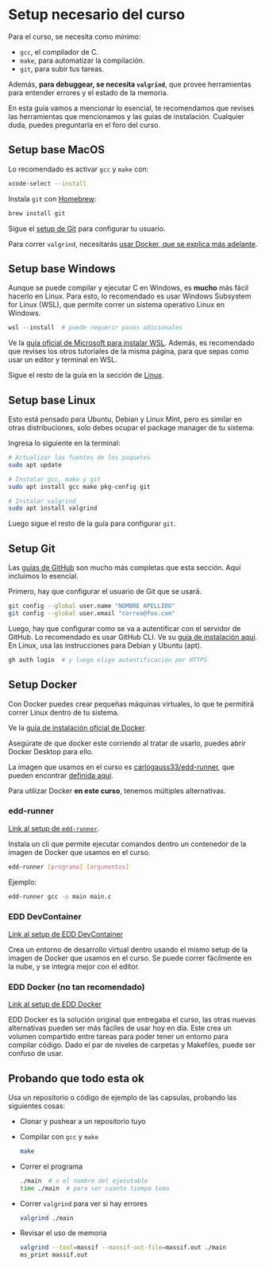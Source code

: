 # Setup necesario del curso

Para el curso, se necesita como mínimo:

- `gcc`, el compilador de C.
- `make`, para automatizar la compilación.
- `git`, para subir tus tareas.

Además, **para debuggear, se necesita `valgrind`**, que provee herramientas para entender errores y el estado de la memoria.

En esta guía vamos a mencionar lo esencial, te recomendamos que revises las herramientas que mencionamos y las guías de instalación.
Cualquier duda, puedes preguntarla en el foro del curso.

## Setup base MacOS

Lo recomendado es activar `gcc` y `make` con:

```sh
xcode-select --install
```

Instala `git` con [Homebrew](https://brew.sh/):

```sh
brew install git
```

Sigue el [setup de Git](#setup-git) para configurar tu usuario.

Para correr `valgrind`, necesitarás [usar Docker, que se explica más adelante](#setup-docker).

## Setup base Windows

Aunque se puede compilar y ejecutar C en Windows, es **mucho** más fácil hacerlo en Linux. Para esto, lo recomendado es usar Windows Subsystem for Linux (WSL), que permite correr un sistema operativo Linux en Windows.

```powershell
wsl --install  # puede requerir pasos adicionales
```

Ve la [guía oficial de Microsoft para instalar WSL](https://learn.microsoft.com/es-mx/windows/wsl/setup/environment). Además, es recomendado que revises los otros tutoriales de la misma página, para que sepas como usar un editor y terminal en WSL.

Sigue el resto de la guía en la sección de [Linux](#setup-base-linux).

## Setup base Linux

Esto está pensado para Ubuntu, Debian y Linux Mint, pero es similar en otras distribuciones, solo debes ocupar el package manager de tu sistema.

Ingresa lo siguiente en la terminal:

```sh
# Actualizar las fuentes de los paquetes
sudo apt update

# Instalar gcc, make y git
sudo apt install gcc make pkg-config git

# Instalar valgrind
sudo apt install valgrind
```

Luego sigue el resto de la guía para configurar `git`.

## Setup Git

Las [guías de GitHub](https://docs.github.com/en/get-started/getting-started-with-git/set-up-git) son mucho más completas que esta sección. Aquí incluimos lo esencial.

Primero, hay que configurar el usuario de Git que se usará.

```sh
git config --global user.name "NOMBRE APELLIDO"
git config --global user.email "correo@foo.com"
```

Luego, hay que configurar como se va a autentificar con el servidor de GitHub. Lo recomendado es usar GitHub CLI. Ve su [guía de instalación aquí](https://github.com/cli/cli#installation). En Linux, usa las instrucciones para Debian y Ubuntu (apt).

```sh
gh auth login  # y luego elige autentificación por HTTPS
```

## Setup Docker

Con Docker puedes crear pequeñas máquinas virtuales, lo que te permitirá correr Linux dentro de tu sistema.

Ve la [guía de instalación oficial de Docker](https://docs.docker.com/engine/install/).

Asegúrate de que docker este corriendo al tratar de usarlo, puedes abrir Docker Desktop para ello.

La imagen que usamos en el curso es [carlogauss33/edd-runner](https://hub.docker.com/r/carlogauss33/edd-runner), que pueden encontrar [definida aquí](https://github.com/IIC2133-PUC/edd-runner/blob/master/release/Dockerfile).

Para utilizar Docker **en este curso**, tenemos múltiples alternativas.

### edd-runner

[Link al setup de `edd-runner`](https://github.com/IIC2133-PUC/edd-runner?tab=readme-ov-file#edd-runner).

Instala un cli que permite ejecutar comandos dentro un contenedor de la imagen de Docker que usamos en el curso.

```sh
edd-runner [programa] [argumentos]
```

Ejemplo:

```sh
edd-runner gcc -o main main.c
```

### EDD DevContainer

[Link al setup de EDD DevContainer](https://github.com/IIC2133-PUC/edd-dev-container?tab=readme-ov-file#edd-devcontainer)

Crea un entorno de desarrollo virtual dentro usando el mismo setup de la imagen de Docker que usamos en el curso. Se puede correr fácilmente en la nube, y se integra mejor con el editor.

### EDD Docker (no tan recomendado)

[Link al setup de EDD Docker](https://github.com/IIC2133-PUC/edd-docker)

EDD Docker es la solución original que entregaba el curso, las otras nuevas alternativas pueden ser más fáciles de usar hoy en día. Este crea un volumen compartido entre tareas para poder tener un entorno para compilar código. Dado el par de niveles de carpetas y Makefiles, puede ser confuso de usar.

## Probando que todo esta ok

Usa un repositorio o código de ejemplo de las capsulas, probando las siguientes cosas:

- Clonar y pushear a un repositorio tuyo

- Compilar con `gcc` y `make`
  ```sh
  make
  ```
- Correr el programa
  ```sh
  ./main  # o el nombre del ejecutable
  time ./main  # para ver cuanto tiempo toma
  ```
- Correr `valgrind` para ver si hay errores
  ```sh
  valgrind ./main
  ```
- Revisar el uso de memoria
  ```sh
  valgrind --tool=massif --massif-out-file=massif.out ./main
  ms_print massif.out
  ```

